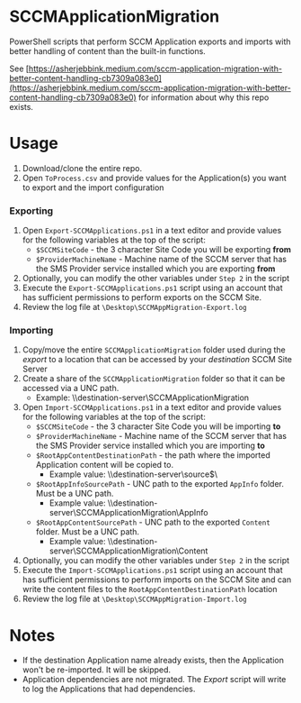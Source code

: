 # SCCMApplicationMigration
PowerShell scripts that perform SCCM Application exports and imports with better handling of content than the built-in functions.

See [https://asherjebbink.medium.com/sccm-application-migration-with-better-content-handling-cb7309a083e0](https://asherjebbink.medium.com/sccm-application-migration-with-better-content-handling-cb7309a083e0) for information about why this repo exists.


# Usage
1. Download/clone the entire repo.
2. Open `ToProcess.csv` and provide values for the Application(s) you want to export and the import configuration

### Exporting
1. Open `Export-SCCMApplications.ps1` in a text editor and provide values for the following variables at the top of the script:
   - `$SCCMSiteCode` - the 3 character Site Code you will be exporting **from**
   - `$ProviderMachineName` - Machine name of the SCCM server that has the SMS Provider service installed which you are exporting **from**
2. Optionally, you can modify the other variables under `Step 2` in the script
3. Execute the `Export-SCCMApplications.ps1` script using an account that has sufficient permissions to perform exports on the SCCM Site.
4. Review the log file at `\Desktop\SCCMAppMigration-Export.log`

### Importing
1. Copy/move the entire `SCCMApplicationMigration` folder used during the *export* to a location that can be accessed by your *destination* SCCM Site Server
2. Create a share of the `SCCMApplicationMigration` folder so that it can be accessed via a UNC path. 
   - Example: \\\\destination-server\SCCMApplicationMigration
4. Open `Import-SCCMApplications.ps1` in a text editor and provide values for the following variables at the top of the script:
   - `$SCCMSiteCode` - the 3 character Site Code you will be importing **to**
   - `$ProviderMachineName` - Machine name of the SCCM server that has the SMS Provider service installed which you are importing **to**
   - `$RootAppContentDestinationPath` - the path where the imported Application content will be copied to.
     - Example value: \\\\destination-server\source$\
   - `$RootAppInfoSourcePath` - UNC path to the exported `AppInfo` folder. Must be a UNC path. 
     - Example value: \\\\destination-server\SCCMApplicationMigration\AppInfo
   - `$RootAppContentSourcePath` - UNC path to the exported `Content` folder. Must be a UNC path. 
     - Example value: \\\\destination-server\SCCMApplicationMigration\Content
5. Optionally, you can modify the other variables under `Step 2` in the script
6. Execute the `Import-SCCMApplications.ps1` script using an account that has sufficient permissions to perform imports on the SCCM Site and can write the content files to the `RootAppContentDestinationPath` location
7. Review the log file at `\Desktop\SCCMAppMigration-Import.log`

# Notes
- If the destination Application name already exists, then the Application won't be re-imported. It will be skipped.
- Application dependencies are not migrated. The *Export* script will write to log the Applications that had dependencies.
